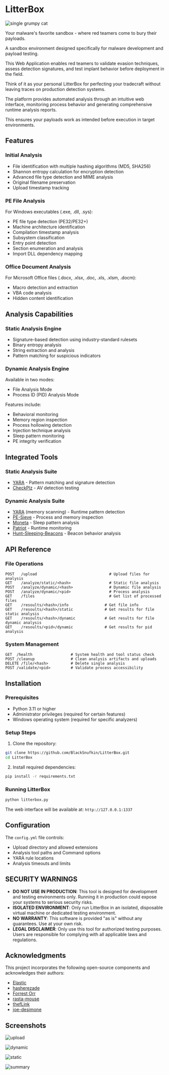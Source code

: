 # LitterBox
![single grumpy cat](https://github.com/user-attachments/assets/20030454-55b8-4473-b7b7-f65bb7150d51)

Your malware's favorite sandbox - where red teamers come to bury their payloads.

A sandbox environment designed specifically for malware development and payload testing. 

This Web Application enables red teamers to validate evasion techniques, assess detection signatures, and test implant behavior before deployment in the field. 

Think of it as your personal LitterBox for perfecting your tradecraft without leaving traces on production detection systems.

The platform provides automated analysis through an intuitive web interface, monitoring process behavior and generating comprehensive runtime analysis reports. 

This ensures your payloads work as intended before execution in target environments.

## Features

### Initial Analysis
- File identification with multiple hashing algorithms (MD5, SHA256)
- Shannon entropy calculation for encryption detection
- Advanced file type detection and MIME analysis
- Original filename preservation
- Upload timestamp tracking

### PE File Analysis
For Windows executables (.exe, .dll, .sys):
- PE file type detection (PE32/PE32+)
- Machine architecture identification
- Compilation timestamp analysis
- Subsystem classification
- Entry point detection
- Section enumeration and analysis
- Import DLL dependency mapping

### Office Document Analysis
For Microsoft Office files (.docx, .xlsx, .doc, .xls, .xlsm, .docm):
- Macro detection and extraction
- VBA code analysis
- Hidden content identification

## Analysis Capabilities

### Static Analysis Engine
- Signature-based detection using industry-standard rulesets
- Binary entropy analysis
- String extraction and analysis
- Pattern matching for suspicious indicators

### Dynamic Analysis Engine
Available in two modes:
- File Analysis Mode
- Process ID (PID) Analysis Mode

Features include:
- Behavioral monitoring
- Memory region inspection
- Process hollowing detection
- Injection technique analysis
- Sleep pattern monitoring
- PE integrity verification

## Integrated Tools

### Static Analysis Suite
- [YARA](https://github.com/elastic/protections-artifacts/tree/main/yara) - Pattern matching and signature detection
- [CheckPlz](https://github.com/BlackSnufkin/CheckPlz) - AV detection testing

### Dynamic Analysis Suite
- [YARA](https://github.com/elastic/protections-artifacts/tree/main/yara) (memory scanning) - Runtime pattern detection
- [PE-Sieve](https://github.com/hasherezade/pe-sieve) - Process and memory inspection
- [Moneta](https://github.com/forrest-orr/moneta) - Sleep pattern analysis
- [Patriot](https://github.com/BlackSnufkin/patriot) - Runtime monitoring
- [Hunt-Sleeping-Beacons](https://github.com/thefLink/Hunt-Sleeping-Beacons) - Beacon behavior analysis

## API Reference

### File Operations
```http
POST   /upload                          	  # Upload files for analysis
GET    /analyze/static/<hash>           	  # Static file analysis
POST   /analyze/dynamic/<hash>          	  # Dynamic file analysis
POST   /analyze/dynamic/<pid>           	  # Process analysis
GET    /files                           	  # Get list of processed files
GET    /resoults/<hash>/info                # Get file info
GET    /resoults/<hash>/static              # Get results for file static analysis
GET    /resoults/<hash>/dynamic             # Get results for file dynamic analysis
GET    /resoults/<pid>/dynamic              # Get results for pid analysis
```

### System Management
```http
GET  /health                 # System health and tool status check
POST /cleanup                # Clean analysis artifacts and uploads
DELETE /file/<hash>          # Delete single analysis
POST /validate/<pid>         # Validate process accessibility
```
## Installation

### Prerequisites
- Python 3.11 or higher
- Administrator privileges (required for certain features)
- Windows operating system (required for specific analyzers)

### Setup Steps

1. Clone the repository:
```bash
git clone https://github.com/BlackSnufkin/LitterBox.git
cd LitterBox
```

2. Install required dependencies:
```bash
pip install -r requirements.txt
```

### Running LitterBox

```bash
python litterbox.py
```

The web interface will be available at: `http://127.0.0.1:1337`

## Configuration

The `config.yml` file controls:
- Upload directory and allowed extensions
- Analysis tool paths and Command options
- YARA rule locations
- Analysis timeouts and limits


## SECURITY WARNINGS

- **DO NOT USE IN PRODUCTION**: This tool is designed for development and testing environments only. Running it in production could expose your systems to serious security risks.
- **ISOLATED ENVIRONMENT**: Only run LitterBox in an isolated, disposable virtual machine or dedicated testing environment.
- **NO WARRANTY**: This software is provided "as is" without any guarantees. Use at your own risk.
- **LEGAL DISCLAIMER**: Only use this tool for authorized testing purposes. Users are responsible for complying with all applicable laws and regulations.

## Acknowledgments

This project incorporates the following open-source components and acknowledges their authors:


- [Elastic](https://github.com/elastic/protections-artifacts/tree/main/yara)
- [hasherezade](https://github.com/hasherezade/pe-sieve)
- [Forrest Orr](https://github.com/forrest-orr/moneta)
- [rasta-mouse](https://github.com/rasta-mouse/ThreatCheck)
- [thefLink](https://github.com/thefLink/Hunt-Sleeping-Beacons)
- [joe-desimone](https://github.com/joe-desimone/patriot)

## Screenshots

![upload](https://github.com/user-attachments/assets/4c0c134c-66b3-4172-9125-5b1d7ba8d99c)

![dynamic](https://github.com/user-attachments/assets/61813e54-bdbc-48ff-8340-9991870e363a)

![static](https://github.com/user-attachments/assets/9f10cff2-e0f8-4a33-9a8e-5e98667e4d4f)

![summary](https://github.com/user-attachments/assets/58dc3840-4bd9-4dc3-9778-d9640b372af6)




